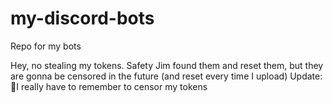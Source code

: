 # my-discord-bots
Repo for my bots

Hey, no stealing my tokens. Safety Jim found them and reset them, but they are gonna be censored in the future (and reset every time I upload)
Update: 🤦I really have to remember to censor my tokens
